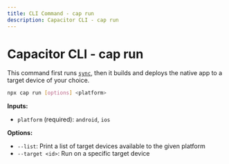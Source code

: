 ```yaml
---
title: CLI Command - cap run
description: Capacitor CLI - cap run
---
```


# Capacitor CLI - cap run

This command first runs [`sync`](/docs/cli/sync), then it builds and deploys the native app to a target device of your choice.

```bash
npx cap run [options] <platform>
```

<strong>Inputs:</strong>

- `platform` (required): `android`, `ios`

<strong>Options:</strong>

- `--list`: Print a list of target devices available to the given platform
- `--target <id>`: Run on a specific target device
